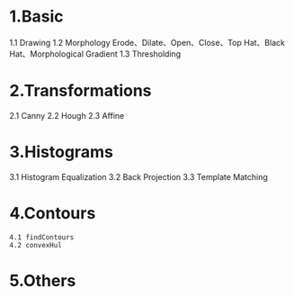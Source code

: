# 1.Basic
1.1 Drawing
1.2 Morphology
	Erode、Dilate、Open、Close、Top Hat、Black Hat、Morphological Gradient
1.3 Thresholding
# 2.Transformations
 2.1 Canny
 2.2 Hough
 2.3 Affine
# 3.Histograms
3.1 Histogram Equalization
3.2 Back Projection
3.3 Template Matching
# 4.Contours
	4.1 findContours
	4.2 convexHul
# 5.Others
